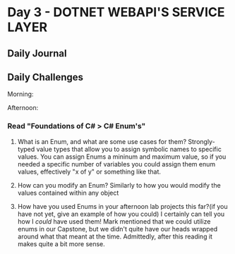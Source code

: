 # Day 3 - DOTNET WEBAPI'S SERVICE LAYER

## Daily Journal

## Daily Challenges

Morning:

Afternoon:

### Read "Foundations of C# > C# Enum's"

1. What is an Enum, and what are some use cases for them?
   Strongly-typed value types that allow you to assign symbolic names to specific values.
   You can assign Enums a mininum and maximum value, so if you needed a specific number of variables you could assign them enum values, effectively "x of y" or something like that.

2. How can you modify an Enum?
   Similarly to how you would modify the values contained within any object

3. How have you used Enums in your afternoon lab projects this far?(if you have not yet, give an example of how you could)
   I certainly can tell you how I _could_ have used them! Mark mentioned that we could utilize enums in our Capstone, but we didn't quite have our heads wrapped around what that meant at the time. Admittedly, after this reading it makes quite a bit more sense.
